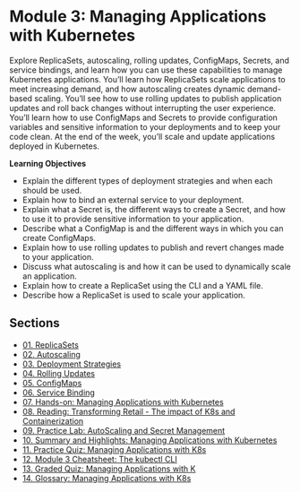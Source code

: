 # Module 3: Managing Applications with Kubernetes

Explore ReplicaSets, autoscaling, rolling updates, ConfigMaps, Secrets, and service bindings, and learn how you can use these capabilities to manage Kubernetes applications. You’ll learn how ReplicaSets scale applications to meet increasing demand, and how autoscaling creates dynamic demand-based scaling. You’ll see how to use rolling updates to publish application updates and roll back changes without interrupting the user experience. You’ll learn how to use ConfigMaps and Secrets to provide configuration variables and sensitive information to your deployments and to keep your code clean. At the end of the week, you’ll scale and update applications deployed in Kubernetes.

**Learning Objectives**

- Explain the different types of deployment strategies and when each should be used.
- Explain how to bind an external service to your deployment.
- Explain what a Secret is, the different ways to create a Secret, and how to use it to provide sensitive information to your application.
- Describe what a ConfigMap is and the different ways in which you can create ConfigMaps.
- Explain how to use rolling updates to publish and revert changes made to your application.
- Discuss what autoscaling is and how it can be used to dynamically scale an application.
- Explain how to create a ReplicaSet using the CLI and a YAML file.
- Describe how a ReplicaSet is used to scale your application.

## Sections

- [01. ReplicaSets](01_v_ReplicaSet.md)
- [02. Autoscaling](02_v_AutoScaling.md)
- [03. Deployment Strategies](03_v_Deployment-Strategies.md)
- [04. Rolling Updates](04_v_Rolling-Updates.md)
- [05. ConfigMaps](05_v_ConfigMaps-n-Secrets.md)
- [06. Service Binding](06_v_Service-Binding.md)
- [07. Hands-on: Managing Applications with Kubernetes](07_Hands-on_Scaling-n-Updating-Applications.md)
- [08. Reading: Transforming Retail - The impact of K8s and Containerization](08_r_Transforming-Retail-The-impact-of-K8s-n-Containerization.md)
- [09. Practice Lab: AutoScaling and Secret Management](09_practice_AutoScaling-n-Secret-Management.md)
- [10. Summary and Highlights: Managing Applications with Kubernetes](10_Summary-Highlights_Managing-Applications-with-K8s.md)
- [11. Practice Quiz: Managing Applications with K8s](11_practice-quiz_Managing-Application-with-K8s.md)
- [12. Module 3 Cheatsheet: The kubectl CLI](12_Module-03_CheatSheet_The-kubectl-CLI.md)
- [13. Graded Quiz: Managing Applications with K](13_graded-quiz_Managing-Applications-with-K8s.md)
- [14. Glossary: Managing Applications with K8s](14_Module03-Glossary_Managing-Applications-with-K8s.md)